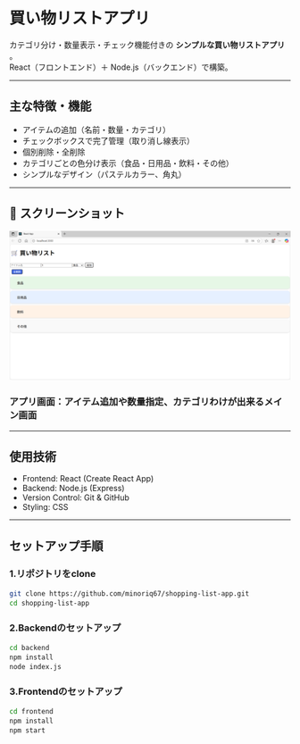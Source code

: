# 買い物リストアプリ

カテゴリ分け・数量表示・チェック機能付きの **シンプルな買い物リストアプリ** 。  
React（フロントエンド）＋ Node.js（バックエンド）で構築。  

---

## 主な特徴・機能

- アイテムの追加（名前・数量・カテゴリ）
- チェックボックスで完了管理（取り消し線表示）
- 個別削除・全削除
- カテゴリごとの色分け表示（食品・日用品・飲料・その他）
- シンプルなデザイン（パステルカラー、角丸）

---

## 📸 スクリーンショット
![アプリ画面](https://github.com/minoriq67/shopping-list-app/blob/main/images/screenshot1.png?raw=true)
### アプリ画面：アイテム追加や数量指定、カテゴリわけが出来るメイン画面
---

## 使用技術

- Frontend: React (Create React App)
- Backend: Node.js (Express)
- Version Control: Git & GitHub
- Styling: CSS

---

## セットアップ手順

### 1.リポジトリをclone
```bash
git clone https://github.com/minoriq67/shopping-list-app.git
cd shopping-list-app
```

### 2.Backendのセットアップ
```bash
cd backend
npm install
node index.js
```

### 3.Frontendのセットアップ
```bash
cd frontend
npm install
npm start
```




